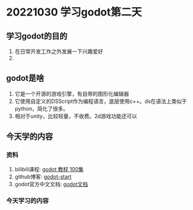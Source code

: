 # 20221030 学习godot第二天


## 学习godot的目的
1. 在日常开发工作之外发展一下兴趣爱好
2. 
## godot是啥
1. 它是一个开源的游戏引擎，有自带的图形化编辑器
2. 它使用自定义的DSScript作为编程语言，底层使用c++。ds在语法上类似于python，简化了很多。
3. 相对于unity，比较轻量，不收费。2d游戏功能还可以

## 今天学的内容

### 资料
1. bilibili课程: [godot 教程 100集](https://www.bilibili.com/video/BV14Y411h7Po/)
2. github博客: [godot-start](https://github.com/zfoo-project/godot-start/blob/main/doc/)
3. godot官方中文文档: [godot文档](https://docs.godotengine.org/zh_CN/latest/tutorials/2d/index.html)

### 今天学习的内容
